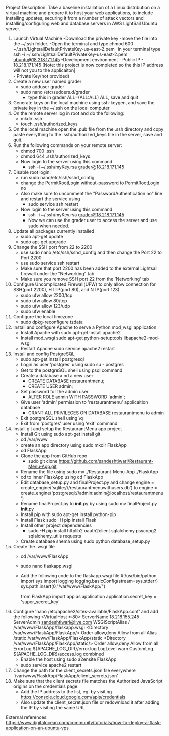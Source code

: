 Project Description:
Take a baseline installation of a Linux distribution on a virtual machine and prepare it to host your web
applications, to include installing updates, securing it from a number of attack vectors and 
installing/configuring web and database servers in AWS LightSail Ubuntu server.
1) Launch Virtual Machine
	-Download  the private key
	-move the file into the ~/.ssh folder.
	-Open the terminal and type chmod 600 ~/.ssh/LightsailDefaultPrivateKey-us-east-2.pem
	-In your terminal type ssh -i ~/.ssh/LightsailDefaultPrivateKey-us-east-2.pem ubuntu@18.218.171.145
	-Development environment
		- Public IP - 18.218.171.145 [Note: this project is now completed so the this IP address will not
			you to the applicaiton]		
		- Private Key(not provided)
2) Create a new user named grader
	- sudo adduser grader
	- sudo nano /etc/sudoers.d/grader
		- type this in grader ALL=(ALL:ALL) ALL, save and quit
3) Generate keys on the local machine using ssh-keygen, and save the private key in the ~/.ssh on the local computer
4) On the remote server log in root and do the following:
	- mkdir .ssh
	- touch .ssh/authorized_keys
5) On the local machine open the .pub file from the .ssh directory and copy paste everything to the
.ssh/authorized_keys file in the server, save and quit.
6) Run the following commands on your remote server:
	- chmod 700 .ssh
	- chmod 644 .ssh/authorized_keys
	- Now login to the server using this command
		- ssh -i ~/.ssh/myKey.rsa grader@18.218.171.145
7) Disable root login:
	- run sudo nano/etc/ssh/sshd_config
	- change the PermitRootLogin without-password to PermitRootLogin no
	- Also make sure to uncomment the "PasswordAuthentication no" line and restart the service using
		- sudo service ssh restart
	- Now login to the server using this command
		- ssh -i ~/.ssh/myKey.rsa grader@18.218.171.145
		- Now we can use the grader user to access the server and use sudo when needed.
8) Update all packages currently installed
	- sudo apt-get update
	- sudo apt-get upgrade
9) Change the SSH port from 22 to 2200
	- use sudo nano /etc/ssh/sshd_config and then change the Port 22 to Port 2200
	- use sudo service ssh restart
	- Make sure that port 2200 has been added to the external Lightsail firewall under the "Networking" tab.
	- Make sure you remove SSH port 22 from the 'Networking' tab
10) Configure Uncomplicated Firewall(UFW) to only allow connection for SSH(port 2200), HTTP(port 80), and NTP(port 123)
	- sudo ufw allow 2200/tcp
	- sudo ufw allow 80/tcp
	- sudo ufw allow 123/udp
	- sudo ufw enable
11) Configure the local timezone
	- sudo dpkg-reconfigure tzdata
12) Install and configure Apache to serve a Python mod_wsgi application
	- Install Apache with sudo apt-get install apache2
	- Install mod_wsgi sudo apt-get python-setuptools libapache2-mod-wsgi
	- Restart Apache sudo service apache2 restart
13) Install and config PostgreSQL
	- sudo apt-get install postgresql
	- Login as user 'postgres' using sudo su - postgres
	- Get to the postgreSQL shell using psql command
	- Create a database a nd a new user
		- CREATE DATABASE restaurantmenu;
		- CREATE USER admin;
	- Set password for the admin user
		- ALTER ROLE admin WITH PASSWORD 'admin';
	- Give user 'admin' permission to 'restaurantmenu' applicaition database
		- GRANT ALL PRIVILEGES ON DATABASE restaurantmenu to admin
	- Exit postgreSQL shell using \q
	- Exit from 'postgres' user using 'exit' command
14) Install git and setup the RestaurantMenu app project 
	- Install Git using sudo apt-get install git
	- cd /var/www
	- create an app directory using sudo mkdir FlaskApp
	- cd FlaskApp
	- Clone the app from GitHub repo
		- sudo git clone https://github.com/sandeshtiwari/Restaurant-Menu-App.git
	- Rename the file using sudo mv ./Restaurant-Menu-App ./FlaskApp
	- cd to inner FlaskApp using cd FlaskApp
	- Edit database_setup.py and finalProject.py and change engine = create_engine('sqlite:///restaurantmenuwithusers.db')
	  to engine = create_engine('postgresql://admin:admin@localhost/restaurantmenu')
	- Rename finalProject.py to __init__.py by using sudo mv finalProject.py __init__.py
	- Install pip with sudo apt-get install python-pip
	- Install Flask sudo -H pip install Flask
	- Install other project dependencies
		- sudo -H pip install httplib2 oauth2client sqlalchemy psycopg2 sqlalchemy_utils requests
	- Create database shema using sudo python database_setup.py
15) Create the .wsgi file
	- cd /var/www/FlaskApp
	- sudo nano flaskapp.wsgi
	- Add the following code to the flaskapp.wsgi file
		#!/usr/bin/python
		import sys
		import logging
		logging.basicConfig(stream=sys.stderr)
		sys.path.insert(0,"/var/www/FlaskApp/")

		from FlaskApp import app as application
		application.secret_key = 'super_secret_key'
16) Configure 'nano /etc/apache2/sites-available/FlaskApp.conf' and add the following
	<VirtualHost *:80>
		ServerName 18.218.155.245
		ServerAdmin sandeshtiwari@live.com
		WSGIScriptAlias / /var/www/FlaskApp/flaskapp.wsgi
		<Directory /var/www/FlaskApp/FlaskApp/>
			Order allow,deny
			Allow from all
		</Directory>
		Alias /static /var/www/FlaskApp/FlaskApp/static
		<Directory /var/www/FlaskApp/FlaskApp/static/>
			Order allow,deny
			Allow from all
		</Directory>
		ErrorLog ${APACHE_LOG_DIR}/error.log
		LogLevel warn
		CustomLog ${APACHE_LOG_DIR}/access.log combined
	</VirtualHost>
	- Enable the host using sudo a2ensite FlaskApp
	- sudo service apache2 restart
17) Change the path for the client_secrets.json file everywhere
	'/var/www/FlaskApp/FlaskApp/client_secrets.json'
18) Make sure that the client secrets file matches the Authorized JavaScript origins on the credentials page.
	- Add the IP address to the list, eg. by visiting https://console.cloud.google.com/apis/credentials
	- Also update the client_secret.json file or redownload it after adding the IP by visiting the same URL


External references: https://www.digitalocean.com/community/tutorials/how-to-deploy-a-flask-application-on-an-ubuntu-vps
